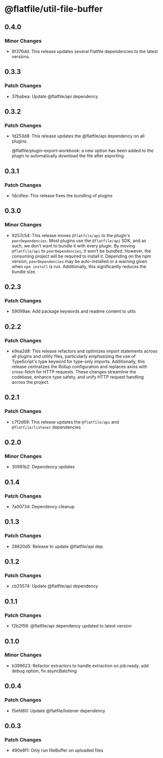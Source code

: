 # @flatfile/util-file-buffer

## 0.4.0

### Minor Changes

- 8f376dd: This release updates several Flatfile dependencies to the latest versions.

## 0.3.3

### Patch Changes

- 37babea: Update @flatfile/api dependency

## 0.3.2

### Patch Changes

- 1d253d8: This release updates the @flatfile/api dependency on all plugins.

  @flatfile/plugin-export-workbook: a new option has been added to the plugin to automatically download the file after exporting.

## 0.3.1

### Patch Changes

- 1dcdfea: This release fixes the bundling of plugins

## 0.3.0

### Minor Changes

- 9257c54: This release moves `@flatfile/api` to the plugin's `peerDependencies`. Most plugins use the `@flatfile/api` SDK, and as such, we don’t want to bundle it with every plugin. By moving `@flatfile/api` to `peerDependencies`, it won’t be bundled. However, the consuming project will be required to install it. Depending on the npm version, `peerDependencies` may be auto-installed or a warning given when `npm install` is run. Additionally, this significantly reduces the bundle size.

## 0.2.3

### Patch Changes

- 59099ae: Add package keywords and readme content to utils

## 0.2.2

### Patch Changes

- e9ea2d8: This release refactors and optimizes import statements across all plugins and utility files, particularly emphasizing the use of TypeScript's type keyword for type-only imports. Additionally, this release centralizes the Rollup configuration and replaces axios with cross-fetch for HTTP requests. These changes streamline the codebase, enhance type safety, and unify HTTP request handling across the project.

## 0.2.1

### Patch Changes

- c7f2d69: This release updates the `@flatfile/api` and `@flatfile/listener` dependencies

## 0.2.0

### Minor Changes

- 30981b2: Dependency updates

## 0.1.4

### Patch Changes

- 7a0073d: Dependency cleanup

## 0.1.3

### Patch Changes

- 28820d5: Release to update @flatfile/api dep

## 0.1.2

### Patch Changes

- cb25574: Update @flatfile/api dependency

## 0.1.1

### Patch Changes

- f2b2f59: @flatfile/api dependency updated to latest version

## 0.1.0

### Minor Changes

- b399623: Refactor extractors to handle extraction on job:ready, add debug option, fix asyncBatching

## 0.0.4

### Patch Changes

- f5efd60: Update @flatfile/listener dependency

## 0.0.3

### Patch Changes

- 490e8f1: Only run fileBuffer on uploaded files
